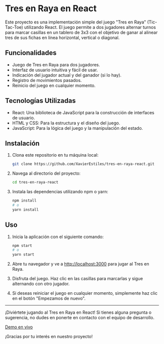 # Tres en Raya en React

Este proyecto es una implementación simple del juego "Tres en Raya" (Tic-Tac-Toe) utilizando React. El juego permite a dos jugadores alternar turnos para marcar casillas en un tablero de 3x3 con el objetivo de ganar al alinear tres de sus fichas en línea horizontal, vertical o diagonal.

## Funcionalidades

- Juego de Tres en Raya para dos jugadores.
- Interfaz de usuario intuitiva y fácil de usar.
- Indicación del jugador actual y del ganador (si lo hay).
- Registro de movimientos pasados.
- Reinicio del juego en cualquier momento.

## Tecnologías Utilizadas

- React: Una biblioteca de JavaScript para la construcción de interfaces de usuario.
- HTML y CSS: Para la estructura y el diseño del juego.
- JavaScript: Para la lógica del juego y la manipulación del estado.

## Instalación

1. Clona este repositorio en tu máquina local:

   ```bash
   git clone https://github.com/XavierEstiles/tres-en-raya-react.git
   ```

2. Navega al directorio del proyecto:

   ```bash
   cd tres-en-raya-react
   ```

3. Instala las dependencias utilizando npm o yarn:

   ```bash
   npm install
   # o
   yarn install
   ```

## Uso

1. Inicia la aplicación con el siguiente comando:

   ```bash
   npm start
   # o
   yarn start
   ```

2. Abre tu navegador y ve a [http://localhost:3000](http://localhost:3000) para jugar al Tres en Raya.

3. Disfruta del juego. Haz clic en las casillas para marcarlas y sigue alternando con otro jugador.

4. Si deseas reiniciar el juego en cualquier momento, simplemente haz clic en el botón "Empezamos de nuevo".

---

¡Diviértete jugando al Tres en Raya en React! Si tienes alguna pregunta o sugerencia, no dudes en ponerte en contacto con el equipo de desarrollo.

[Demo en vivo](http://www.xavieb.com/TresEnRallaReact/)

¡Gracias por tu interés en nuestro proyecto!
